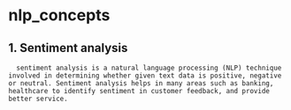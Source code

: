 # nlp_concepts
## 1. Sentiment analysis
      sentiment analysis is a natural language processing (NLP) technique involved in determining whether given text data is positive, negative or neutral. Sentiment analysis helps in many areas such as banking, healthcare to identify sentiment in customer feedback, and provide better service.

